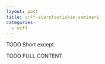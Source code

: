 ```yaml
---
layout: post
title: orff-starptautiskie-seminari
categories:
  - orff
---
```


TODO Short except


<!--content-->

TODO FULL CONTENT


